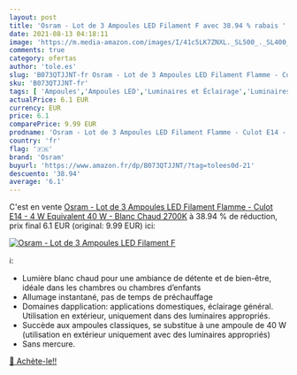 ```yaml
---
layout: post
title: 'Osram - Lot de 3 Ampoules LED Filament F avec 38.94 % rabais '
date: 2021-08-13 04:18:11
image: 'https://m.media-amazon.com/images/I/41c5LK7ZNXL._SL500_._SL400_.jpg'
comments: true
category: ofertas
author: 'tole.es'
slug: 'B073QTJJNT-fr Osram - Lot de 3 Ampoules LED Filament Flamme - Culot E14...'
sku: 'B073QTJJNT-fr'
tags: [ 'Ampoules','Ampoules LED','Luminaires et Éclairage','Luminaires et éclairage','osram', ]
actualPrice: 6.1 EUR
currency: EUR
price: 6.1
comparePrice: 9.99 EUR
prodname: 'Osram - Lot de 3 Ampoules LED Filament Flamme - Culot E14 - 4 W Equivalent 40 W - Blanc Chaud 2700K'
country: 'fr'
flag: '🇫🇷'
brand: 'Osram'
buyurl: 'https://www.amazon.fr/dp/B073QTJJNT/?tag=tolees0d-21'
descuento: '38.94'
average: '6.1'
---
```


C'est en vente [Osram - Lot de 3 Ampoules LED Filament Flamme - Culot E14 - 4 W Equivalent 40 W - Blanc Chaud 2700K](https://www.amazon.fr/dp/B073QTJJNT/?tag=tolees0d-21)  à  38.94 % de réduction, prix final  6.1 EUR (original: 9.99 EUR) ici:

[![Osram - Lot de 3 Ampoules LED Filament F](https://m.media-amazon.com/images/I/41c5LK7ZNXL._SL500_._SL400_.jpg)](https://www.amazon.fr/dp/B073QTJJNT/?tag=tolees0d-21)

ℹ️:

- Lumière blanc chaud pour une ambiance de détente et de bien-être, idéale dans les chambres ou chambres d’enfants
- Allumage instantané, pas de temps de préchauffage
- Domaines dapplication: applications domestiques, éclairage général. Utilisation en extérieur, uniquement dans des luminaires appropriés.
- Succède aux ampoules classiques, se substitue à une ampoule de 40 W (utilisation en extérieur uniquement avec des luminaires appropriés)
- Sans mercure.

[🛒 Achète-le!!](https://www.amazon.fr/dp/B073QTJJNT/?tag=tolees0d-21)
